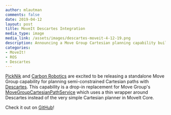 ```yaml
---
author: mlautman
comments: false
date: 2019-04-12
layout: post
title: MoveIt Descartes Integration
media_type: image
media_link: /assets/images/descartes-moveit-4-12-19.png
description: Announcing a Move Group Cartesian planning capability built with Descartes
categories:
- MoveIt!
- ROS
- Descartes
---
```



[PickNik](http://picknik.ai/) and [Carbon Robotics](https://carbon.ai/) are excited to be releasing a standalone Move Group capability for planning semi-constrained Cartesian paths with [Descartes](https://github.com/ros-industrial-consortium/descartes). This capability is a drop-in replacement for Move Group's [MoveGroupCartesianPathService](https://github.com/ros-planning/moveit/blob/master/moveit_ros/move_group/src/default_capabilities/cartesian_path_service_capability.h) which uses a thin wrapper around Descartes instead of the very simple Cartesian planner in MoveIt Core.


Check it out on [GitHub](https://github.com/PickNikRobotics/descartes_capability)!


